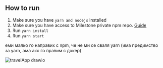 ## How to run
1. Make sure you have `yarn and nodejs` installed
2. Make sure you have access to Milestone private npm repo. [Guide](#private-repo-guide)
3. Run `yarn install`
4. Run `yarn start`

еми малко го направих с npm, че не ми се сваля yarn (има предимство за yarn, ама ако го правим с докер)


![travelApp drawio](https://github.com/kristinabp/TravellingApp/assets/33426427/812c8da2-8338-4afe-977a-9e4055e0b298)
